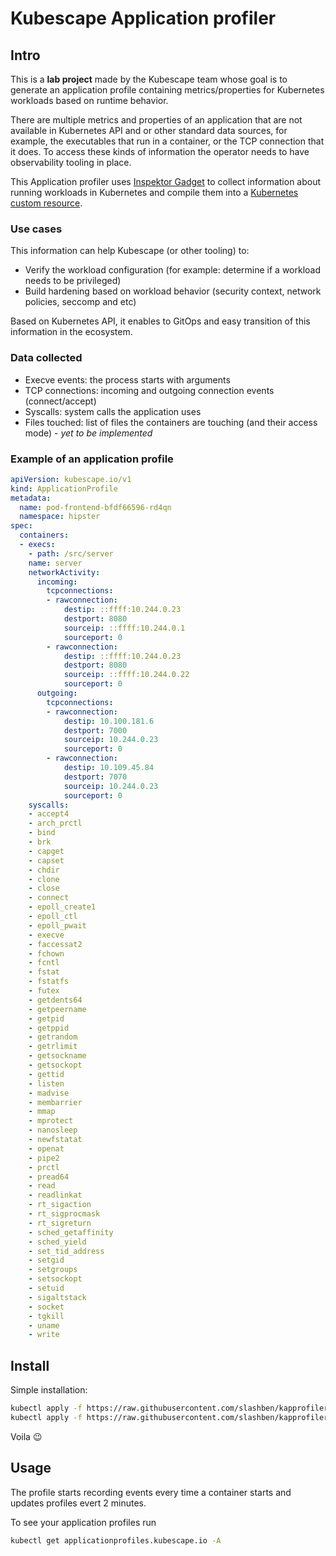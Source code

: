 # Kubescape Application profiler

## Intro

This is a **lab project** made by the Kubescape team whose goal is to generate an application profile containing metrics/properties for Kubernetes workloads based on runtime behavior.

There are multiple metrics and properties of an application that are not available in Kubernetes API and or other standard data sources, for example, the executables that run in a container, or the TCP connection that it does. To access these kinds of information the operator needs to have observability tooling in place.

This Application profiler uses [Inspektor Gadget](https://www.inspektor-gadget.io/) to collect information about running workloads in Kubernetes and compile them into a [Kubernetes custom resource](https://kubernetes.io/docs/concepts/extend-kubernetes/api-extension/custom-resources/).

### Use cases

This information can help Kubescape (or other tooling) to:
* Verify the workload configuration (for example: determine if a workload needs to be privileged)
* Build hardening based on workload behavior (security context, network policies, seccomp and etc)

Based on Kubernetes API, it enables to GitOps and easy transition of this information in the ecosystem.

### Data collected

* Execve events: the process starts with arguments
* TCP connections: incoming and outgoing connection events (connect/accept)
* Syscalls: system calls the application uses
* Files touched: list of files the containers are touching (and their access mode) - *yet to be implemented*

### Example of an application profile

```yaml
apiVersion: kubescape.io/v1
kind: ApplicationProfile
metadata:
  name: pod-frontend-bfdf66596-rd4qn
  namespace: hipster
spec:
  containers:
  - execs:
    - path: /src/server
    name: server
    networkActivity:
      incoming:
        tcpconnections:
        - rawconnection:
            destip: ::ffff:10.244.0.23
            destport: 8080
            sourceip: ::ffff:10.244.0.1
            sourceport: 0
        - rawconnection:
            destip: ::ffff:10.244.0.23
            destport: 8080
            sourceip: ::ffff:10.244.0.22
            sourceport: 0
      outgoing:
        tcpconnections:
        - rawconnection:
            destip: 10.100.181.6
            destport: 7000
            sourceip: 10.244.0.23
            sourceport: 0
        - rawconnection:
            destip: 10.109.45.84
            destport: 7070
            sourceip: 10.244.0.23
            sourceport: 0
    syscalls:
    - accept4
    - arch_prctl
    - bind
    - brk
    - capget
    - capset
    - chdir
    - clone
    - close
    - connect
    - epoll_create1
    - epoll_ctl
    - epoll_pwait
    - execve
    - faccessat2
    - fchown
    - fcntl
    - fstat
    - fstatfs
    - futex
    - getdents64
    - getpeername
    - getpid
    - getppid
    - getrandom
    - getrlimit
    - getsockname
    - getsockopt
    - gettid
    - listen
    - madvise
    - membarrier
    - mmap
    - mprotect
    - nanosleep
    - newfstatat
    - openat
    - pipe2
    - prctl
    - pread64
    - read
    - readlinkat
    - rt_sigaction
    - rt_sigprocmask
    - rt_sigreturn
    - sched_getaffinity
    - sched_yield
    - set_tid_address
    - setgid
    - setgroups
    - setsockopt
    - setuid
    - sigaltstack
    - socket
    - tgkill
    - uname
    - write
```

## Install

Simple installation:
```bash
kubectl apply -f https://raw.githubusercontent.com/slashben/kapprofiler/main/etc/app-profile.crd.yaml
kubectl apply -f https://raw.githubusercontent.com/slashben/kapprofiler/main/deployment/deployment.yaml
```

Voila 😉

## Usage

The profile starts recording events every time a container starts and updates profiles evert 2 minutes.

To see your application profiles run
```bash
kubectl get applicationprofiles.kubescape.io -A
```


